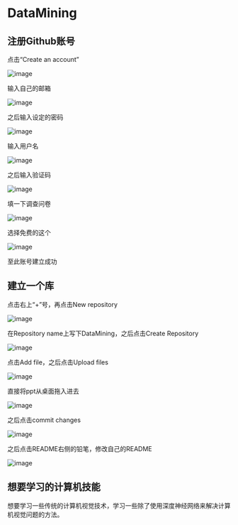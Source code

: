 # DataMining
## 注册Github账号

点击“Create an account”

![image](https://github.com/YUYAOP/DataMining/assets/93237252/348f7a36-4d8b-4906-b93f-f99f6597ab7b)

输入自己的邮箱

![image](https://github.com/YUYAOP/DataMining/assets/93237252/08458c77-1e1b-4c85-a4a3-9d17362106e2)

之后输入设定的密码

![image](https://github.com/YUYAOP/DataMining/assets/93237252/9258c2f4-ddc9-4b7a-bfbd-0dd488274ec4)

输入用户名

![image](https://github.com/YUYAOP/DataMining/assets/93237252/504dd386-bc91-4772-9143-7f27d7fc63d2)

之后输入验证码

![image](https://github.com/YUYAOP/DataMining/assets/93237252/8d10b39a-25a9-40cf-b41d-a19f1827683d)

填一下调查问卷

![image](https://github.com/YUYAOP/DataMining/assets/93237252/10002ded-dcfc-48f3-9fec-fcb621fea8e8)

选择免费的这个

![image](https://github.com/YUYAOP/DataMining/assets/93237252/a5da6659-1df1-4e6d-9b22-549a10427696)

至此账号建立成功

## 建立一个库

点击右上“+”号，再点击New repository

![image](https://github.com/YUYAOP/DataMining/assets/93237252/6bc88a62-58e4-483c-baa3-bf8c51797498)

在Repository name上写下DataMining，之后点击Create Repository

![image](https://github.com/YUYAOP/DataMining/assets/93237252/0d31e49e-7c61-4d8c-87de-3918d3ff6015)

点击Add file，之后点击Upload files

![image](https://github.com/YUYAOP/DataMining/assets/93237252/5321eac0-5af6-4bfe-8ed4-b1f19ce9a733)

直接将ppt从桌面拖入进去

![image](https://github.com/YUYAOP/DataMining/assets/93237252/872fd2ab-e573-45ea-ad98-67cb90338ad9)

之后点击commit changes

![image](https://github.com/YUYAOP/DataMining/assets/93237252/274aeac5-86be-4b4c-8018-7dd31065527a)

之后点击README右侧的铅笔，修改自己的README

![image](https://github.com/YUYAOP/DataMining/assets/93237252/87ce8a99-a608-4f90-a90f-54c0b2698a16)

## 想要学习的计算机技能
想要学习一些传统的计算机视觉技术，学习一些除了使用深度神经网络来解决计算机视觉问题的方法。
